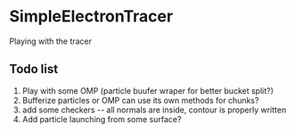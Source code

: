 # SimpleElectronTracer

Playing with the tracer

## Todo list

1) Play with some OMP (particle buufer wraper for better bucket split?)
2) Bufferize particles or OMP can use its own methods for chunks?
3) add some checkers -- all normals are inside, contour is properly written
4) Add particle launching from some surface?

